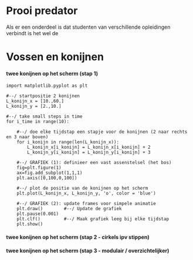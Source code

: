 # Prooi predator #

Als er een onderdeel is dat studenten van verschillende opleidingen verbindt is het wel de 

# Vossen en konijnen


#### twee konijnen op het scherm (stap 1)

    import matplotlib.pyplot as plt

    #--/ startpositie 2 konijnen
    L_konijn_x = [10.,60.]
    L_konijn_y = [2.,10.]
   
    #--/ take small steps in time
    for i_time in range(10):
    
        #--/ doe elke tijdstap een stapje voor de konijnen (2 naar rechts en 3 naar boven)
        for i_konijn in range(len(L_konijn_x)):
            L_konijn_x[i_konijn] = L_konijn_x[i_konijn] + 2 
            L_konijn_y[i_konijn] = L_konijn_y[i_konijn] + 3 
                                                                                                                                                                                                                                                                                                                                                                                                                                                                  
        #--/ GRAFIEK (1): definieer een vast assenstelsel (het bos)
        fig=plt.figure(1)
        ax=fig.add_subplot(1,1,1)
        plt.axis([0,100,0,100])

        #--/ plot de positie van de konijnen op het scherm
        plt.plot(L_konijn_x, L_konijn_y, 'o', color = 'blue')   
        
        #--/ GRAFIEK (2): update frames voor simpele animatie
        plt.draw()        #--/ Update de grafiek
        plt.pause(0.001)
        plt.clf()         #--/ Maak grafiek leeg bij elke tijdstap
        plt.show()
 
#### twee konijnen op het scherm (stap 2 - cirkels ipv stippen)




#### twee konijnen op het scherm (stap 3 - modulair / overzichtelijker)












